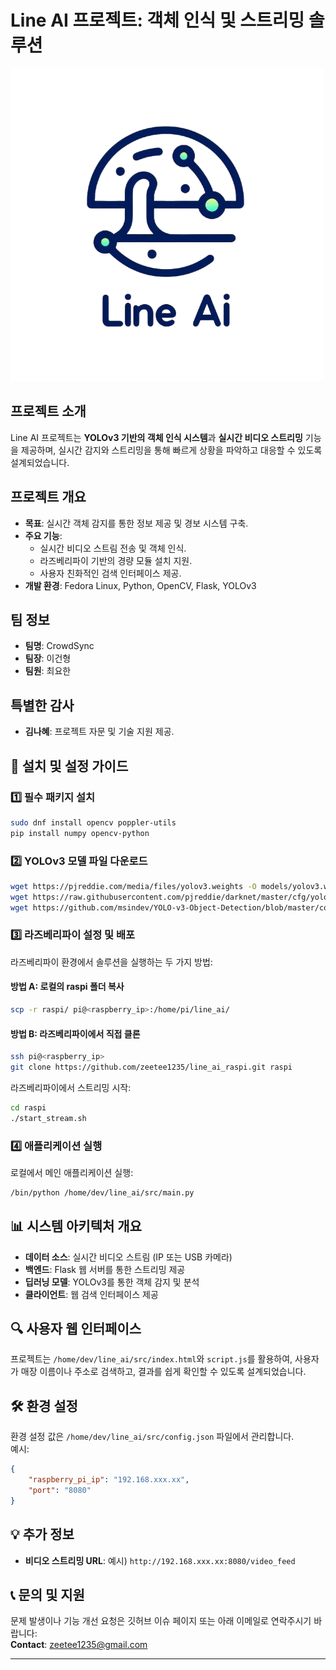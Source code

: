 # Line AI 프로젝트: 객체 인식 및 스트리밍 솔루션

![Project Banner](images/Line_Ai.png)

## 프로젝트 소개
Line AI 프로젝트는 **YOLOv3 기반의 객체 인식 시스템**과 **실시간 비디오 스트리밍** 기능을 제공하며, 실시간 감지와 스트리밍을 통해 빠르게 상황을 파악하고 대응할 수 있도록 설계되었습니다.

## 프로젝트 개요
- **목표**: 실시간 객체 감지를 통한 정보 제공 및 경보 시스템 구축.
- **주요 기능**:
  - 실시간 비디오 스트림 전송 및 객체 인식.
  - 라즈베리파이 기반의 경량 모듈 설치 지원.
  - 사용자 친화적인 검색 인터페이스 제공.
- **개발 환경**: Fedora Linux, Python, OpenCV, Flask, YOLOv3

## 팀 정보
- **팀명**: CrowdSync  
- **팀장**: 이건형  
- **팀원**: 최요한  

## 특별한 감사
- **김나혜**: 프로젝트 자문 및 기술 지원 제공.

## 📂 설치 및 설정 가이드

### 1️⃣ 필수 패키지 설치
```sh
sudo dnf install opencv poppler-utils
pip install numpy opencv-python
```

### 2️⃣ YOLOv3 모델 파일 다운로드
```sh
wget https://pjreddie.com/media/files/yolov3.weights -O models/yolov3.weights
wget https://raw.githubusercontent.com/pjreddie/darknet/master/cfg/yolov3.cfg -O models/yolov3.cfg
wget https://github.com/msindev/YOLO-v3-Object-Detection/blob/master/coco.names -O models/coco.names
```

### 3️⃣ 라즈베리파이 설정 및 배포
라즈베리파이 환경에서 솔루션을 실행하는 두 가지 방법:

#### 방법 A: 로컬의 raspi 폴더 복사
```sh
scp -r raspi/ pi@<raspberry_ip>:/home/pi/line_ai/
```

#### 방법 B: 라즈베리파이에서 직접 클론
```sh
ssh pi@<raspberry_ip>
git clone https://github.com/zeetee1235/line_ai_raspi.git raspi
```

라즈베리파이에서 스트리밍 시작:
```sh
cd raspi
./start_stream.sh
```

### 4️⃣ 애플리케이션 실행
로컬에서 메인 애플리케이션 실행:
```sh
/bin/python /home/dev/line_ai/src/main.py
```

## 📊 시스템 아키텍처 개요
- **데이터 소스**: 실시간 비디오 스트림 (IP 또는 USB 카메라)
- **백엔드**: Flask 웹 서버를 통한 스트리밍 제공
- **딥러닝 모델**: YOLOv3를 통한 객체 감지 및 분석
- **클라이언트**: 웹 검색 인터페이스 제공

## 🔍 사용자 웹 인터페이스
프로젝트는 `/home/dev/line_ai/src/index.html`와 `script.js`를 활용하여, 사용자가 매장 이름이나 주소로 검색하고, 결과를 쉽게 확인할 수 있도록 설계되었습니다.

## 🛠 환경 설정
환경 설정 값은 `/home/dev/line_ai/src/config.json` 파일에서 관리합니다.  
예시:
```json
{
    "raspberry_pi_ip": "192.168.xxx.xx",
    "port": "8080"
}
```

## 💡 추가 정보
- **비디오 스트리밍 URL**: 예시) `http://192.168.xxx.xx:8080/video_feed`   

## 📞 문의 및 지원
문제 발생이나 기능 개선 요청은 깃허브 이슈 페이지 또는 아래 이메일로 연락주시기 바랍니다:  
**Contact**: zeetee1235@gmail.com

---
